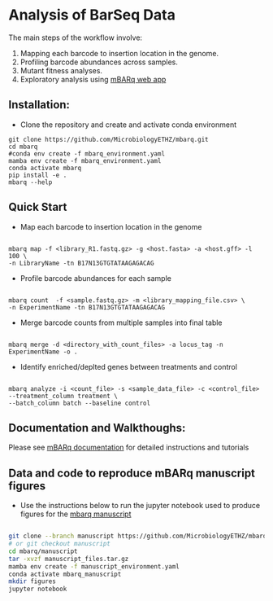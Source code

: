 # Analysis of BarSeq Data

The main steps of the workflow involve:

1. Mapping each barcode to insertion location in the genome.
2. Profiling barcode abundances across samples.
3. Mutant fitness analyses.
4. Exploratory analysis using [mBARq web app](https://share.streamlit.io/asintsova/mbarq_app/main/Home.py)

## Installation:

- Clone the repository and create and activate conda environment

```
git clone https://github.com/MicrobiologyETHZ/mbarq.git
cd mbarq
#conda env create -f mbarq_environment.yaml
mamba env create -f mbarq_environment.yaml
conda activate mbarq
pip install -e .
mbarq --help

```

## Quick Start

- Map each barcode to insertion location in the genome

```

mbarq map -f <library_R1.fastq.gz> -g <host.fasta> -a <host.gff> -l 100 \ 
-n LibraryName -tn B17N13GTGTATAAGAGACAG

```

- Profile barcode abundances for each sample

```

mbarq count  -f <sample.fastq.gz> -m <library_mapping_file.csv> \ 
-n ExperimentName -tn B17N13GTGTATAAGAGACAG

```


- Merge barcode counts from multiple samples into final table

```

mbarq merge -d <directory_with_count_files> -a locus_tag -n ExperimentName -o .

```

- Identify enriched/deplted genes between treatments and control

```

mbarq analyze -i <count_file> -s <sample_data_file> -c <control_file> --treatment_column treatment \
--batch_column batch --baseline control 

```

## Documentation and Walkthoughs:

Please see [mBARq documentation](https://mbarq.readthedocs.io/en/latest/) for detailed instructions and tutorials

## Data and code to reproduce mBARq manuscript figures

- Use the instructions below to run the jupyter notebook used to produce figures for the [mbarq manuscript]()

```bash

git clone --branch manuscript https://github.com/MicrobiologyETHZ/mbarq.git
# or git checkout manuscript
cd mbarq/manuscript
tar -xvzf manuscript_files.tar.gz
mamba env create -f manuscript_environment.yaml
conda activate mbarq_manuscript
mkdir figures
jupyter notebook

```
